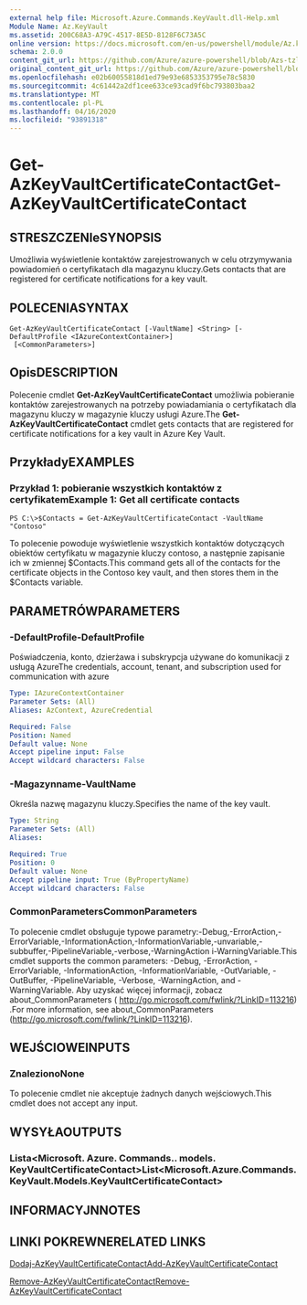 ```yaml
---
external help file: Microsoft.Azure.Commands.KeyVault.dll-Help.xml
Module Name: Az.KeyVault
ms.assetid: 200C68A3-A79C-4517-8E5D-8128F6C73A5C
online version: https://docs.microsoft.com/en-us/powershell/module/Az.keyvault/get-AzKeyvaultcertificatecontact
schema: 2.0.0
content_git_url: https://github.com/Azure/azure-powershell/blob/Azs-tzl/src/KeyVault/KeyVault/help/Get-AzKeyVaultCertificateContact.md
original_content_git_url: https://github.com/Azure/azure-powershell/blob/Azs-tzl/src/KeyVault/KeyVault/help/Get-AzKeyVaultCertificateContact.md
ms.openlocfilehash: e02b60055818d1ed79e93e6853353795e78c5830
ms.sourcegitcommit: 4c61442a2df1cee633ce93cad9f6bc793803baa2
ms.translationtype: MT
ms.contentlocale: pl-PL
ms.lasthandoff: 04/16/2020
ms.locfileid: "93891318"
---
```

# <span data-ttu-id="9e9f2-101">Get-AzKeyVaultCertificateContact</span><span class="sxs-lookup"><span data-stu-id="9e9f2-101">Get-AzKeyVaultCertificateContact</span></span>

## <span data-ttu-id="9e9f2-102">STRESZCZENIe</span><span class="sxs-lookup"><span data-stu-id="9e9f2-102">SYNOPSIS</span></span>
<span data-ttu-id="9e9f2-103">Umożliwia wyświetlenie kontaktów zarejestrowanych w celu otrzymywania powiadomień o certyfikatach dla magazynu kluczy.</span><span class="sxs-lookup"><span data-stu-id="9e9f2-103">Gets contacts that are registered for certificate notifications for a key vault.</span></span>

## <span data-ttu-id="9e9f2-104">POLECENIA</span><span class="sxs-lookup"><span data-stu-id="9e9f2-104">SYNTAX</span></span>

```
Get-AzKeyVaultCertificateContact [-VaultName] <String> [-DefaultProfile <IAzureContextContainer>]
 [<CommonParameters>]
```

## <span data-ttu-id="9e9f2-105">Opis</span><span class="sxs-lookup"><span data-stu-id="9e9f2-105">DESCRIPTION</span></span>
<span data-ttu-id="9e9f2-106">Polecenie cmdlet **Get-AzKeyVaultCertificateContact** umożliwia pobieranie kontaktów zarejestrowanych na potrzeby powiadamiania o certyfikatach dla magazynu kluczy w magazynie kluczy usługi Azure.</span><span class="sxs-lookup"><span data-stu-id="9e9f2-106">The **Get-AzKeyVaultCertificateContact** cmdlet gets contacts that are registered for certificate notifications for a key vault in Azure Key Vault.</span></span>

## <span data-ttu-id="9e9f2-107">Przykłady</span><span class="sxs-lookup"><span data-stu-id="9e9f2-107">EXAMPLES</span></span>

### <span data-ttu-id="9e9f2-108">Przykład 1: pobieranie wszystkich kontaktów z certyfikatem</span><span class="sxs-lookup"><span data-stu-id="9e9f2-108">Example 1: Get all certificate contacts</span></span>
```
PS C:\>$Contacts = Get-AzKeyVaultCertificateContact -VaultName "Contoso"
```

<span data-ttu-id="9e9f2-109">To polecenie powoduje wyświetlenie wszystkich kontaktów dotyczących obiektów certyfikatu w magazynie kluczy contoso, a następnie zapisanie ich w zmiennej $Contacts.</span><span class="sxs-lookup"><span data-stu-id="9e9f2-109">This command gets all of the contacts for the certificate objects in the Contoso key vault, and then stores them in the $Contacts variable.</span></span>

## <span data-ttu-id="9e9f2-110">PARAMETRÓW</span><span class="sxs-lookup"><span data-stu-id="9e9f2-110">PARAMETERS</span></span>

### <span data-ttu-id="9e9f2-111">-DefaultProfile</span><span class="sxs-lookup"><span data-stu-id="9e9f2-111">-DefaultProfile</span></span>
<span data-ttu-id="9e9f2-112">Poświadczenia, konto, dzierżawa i subskrypcja używane do komunikacji z usługą Azure</span><span class="sxs-lookup"><span data-stu-id="9e9f2-112">The credentials, account, tenant, and subscription used for communication with azure</span></span>

```yaml
Type: IAzureContextContainer
Parameter Sets: (All)
Aliases: AzContext, AzureCredential

Required: False
Position: Named
Default value: None
Accept pipeline input: False
Accept wildcard characters: False
```

### <span data-ttu-id="9e9f2-113">-Magazynname</span><span class="sxs-lookup"><span data-stu-id="9e9f2-113">-VaultName</span></span>
<span data-ttu-id="9e9f2-114">Określa nazwę magazynu kluczy.</span><span class="sxs-lookup"><span data-stu-id="9e9f2-114">Specifies the name of the key vault.</span></span>

```yaml
Type: String
Parameter Sets: (All)
Aliases: 

Required: True
Position: 0
Default value: None
Accept pipeline input: True (ByPropertyName)
Accept wildcard characters: False
```

### <span data-ttu-id="9e9f2-115">CommonParameters</span><span class="sxs-lookup"><span data-stu-id="9e9f2-115">CommonParameters</span></span>
<span data-ttu-id="9e9f2-116">To polecenie cmdlet obsługuje typowe parametry:-Debug,-ErrorAction,-ErrorVariable,-InformationAction,-InformationVariable,-unvariable,-subbuffer,-PipelineVariable,-verbose,-WarningAction i-WarningVariable.</span><span class="sxs-lookup"><span data-stu-id="9e9f2-116">This cmdlet supports the common parameters: -Debug, -ErrorAction, -ErrorVariable, -InformationAction, -InformationVariable, -OutVariable, -OutBuffer, -PipelineVariable, -Verbose, -WarningAction, and -WarningVariable.</span></span> <span data-ttu-id="9e9f2-117">Aby uzyskać więcej informacji, zobacz about_CommonParameters ( http://go.microsoft.com/fwlink/?LinkID=113216) .</span><span class="sxs-lookup"><span data-stu-id="9e9f2-117">For more information, see about_CommonParameters (http://go.microsoft.com/fwlink/?LinkID=113216).</span></span>

## <span data-ttu-id="9e9f2-118">WEJŚCIOWE</span><span class="sxs-lookup"><span data-stu-id="9e9f2-118">INPUTS</span></span>

### <span data-ttu-id="9e9f2-119">Znaleziono</span><span class="sxs-lookup"><span data-stu-id="9e9f2-119">None</span></span>
<span data-ttu-id="9e9f2-120">To polecenie cmdlet nie akceptuje żadnych danych wejściowych.</span><span class="sxs-lookup"><span data-stu-id="9e9f2-120">This cmdlet does not accept any input.</span></span>

## <span data-ttu-id="9e9f2-121">WYSYŁA</span><span class="sxs-lookup"><span data-stu-id="9e9f2-121">OUTPUTS</span></span>

### <span data-ttu-id="9e9f2-122">Lista<Microsoft. Azure. Commands.. models. KeyVaultCertificateContact></span><span class="sxs-lookup"><span data-stu-id="9e9f2-122">List<Microsoft.Azure.Commands.KeyVault.Models.KeyVaultCertificateContact></span></span>

## <span data-ttu-id="9e9f2-123">INFORMACYJN</span><span class="sxs-lookup"><span data-stu-id="9e9f2-123">NOTES</span></span>

## <span data-ttu-id="9e9f2-124">LINKI POKREWNE</span><span class="sxs-lookup"><span data-stu-id="9e9f2-124">RELATED LINKS</span></span>

[<span data-ttu-id="9e9f2-125">Dodaj-AzKeyVaultCertificateContact</span><span class="sxs-lookup"><span data-stu-id="9e9f2-125">Add-AzKeyVaultCertificateContact</span></span>](./Add-AzKeyVaultCertificateContact.md)

[<span data-ttu-id="9e9f2-126">Remove-AzKeyVaultCertificateContact</span><span class="sxs-lookup"><span data-stu-id="9e9f2-126">Remove-AzKeyVaultCertificateContact</span></span>](./Remove-AzKeyVaultCertificateContact.md)

